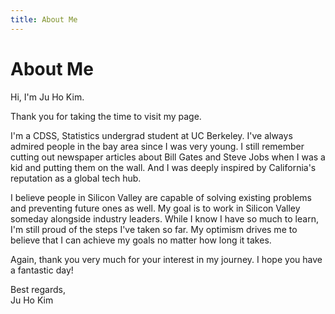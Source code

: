 ```yaml
---
title: About Me
---
```


# About Me

Hi, I'm Ju Ho Kim.

Thank you for taking the time to visit my page.

I'm a CDSS, Statistics undergrad student at UC Berkeley. I've always admired people in the bay area since I was very young. I still remember cutting out newspaper articles about Bill Gates and Steve Jobs when I was a kid and putting them on the wall. And I was deeply inspired by California's reputation as a global tech hub.

I believe people in Silicon Valley are capable of solving existing problems and preventing future ones as well. My goal is to work in Silicon Valley someday alongside industry leaders. While I know I have so much to learn, I'm still proud of the steps I've taken so far. My optimism drives me to believe that I can achieve my goals no matter how long it takes.

Again, thank you very much for your interest in my journey. I hope you have a fantastic day!

Best regards,  
Ju Ho Kim
